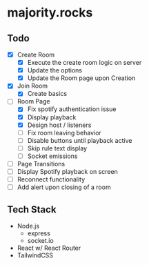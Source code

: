 # majority.rocks

## Todo
- [x] Create Room
    - [x] Execute the create room logic on server
    - [x] Update the options
    - [x] Update the Room page upon Creation
- [x] Join Room
    - [x] Create basics
- [ ] Room Page
    - [x] Fix spotify authentication issue
    - [x] Display playback
    - [x] Design host / listeners
    - [ ] Fix room leaving behavior
    - [ ] Disable buttons until playback active
    - [ ] Skip rule text display
    - [ ] Socket emissions
- [ ] Page Transitions
- [ ] Display Spotify playback on screen
- [ ] Reconnect functionality
- [ ] Add alert upon closing of a room

## Tech Stack

- Node.js
  - express
  - socket.io
- React w/ React Router
- TailwindCSS